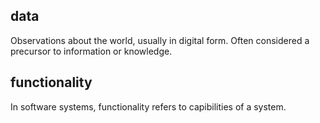 ## data
Observations about the world, usually in digital form.  Often considered a precursor to information or knowledge.

## functionality
In software systems, functionality refers to capibilities of a system.